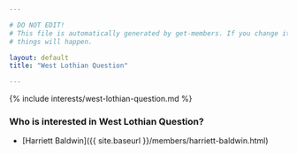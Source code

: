 ```yaml
---

# DO NOT EDIT!
# This file is automatically generated by get-members. If you change it, bad
# things will happen.

layout: default
title: "West Lothian Question"

---
```


{% include interests/west-lothian-question.md %}

### Who is interested in West Lothian Question?


* [Harriett Baldwin]({{ site.baseurl }}/members/harriett-baldwin.html)
